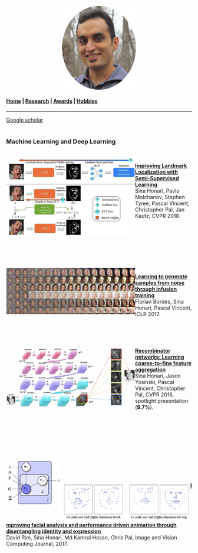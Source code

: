 
<p align="center">
  <img src="Images/profile.jpg" width="200"/>
</p>

#### [Home](index.md) | [Research](research.md) | [Awards](awards.md) | [Hobbies](hobbies.md)

-----------------------------

[Google scholar](https://scholar.google.com/citations?user=8uou2n4AAAAJ&hl=en)
<br />
<br />

### Machine Learning and Deep Learning
<br />

<img align="left" src="Images/research/semi_landmarks_part.jpg" width="350"/>

**[Improving Landmark Localization with Semi-Supervised Learning](https://arxiv.org/abs/1709.01591)** </br>
Sina Honari, Pavlo Molchanov, Stephen Tyree, Pascal Vincent, Christopher Pal, Jan Kautz,
 CVPR 2018.

<br />
<br />
<br />
<br />
<br />
<br />
<br />

<img align="left" src="Images/research/infusion.jpg" width="350"/>

**[Learning to generate samples from noise through infusion training](https://arxiv.org/abs/1703.06975)** </br>
Florian Bordes, Sina Honari, Pascal Vincent,
 ICLR 2017.
<br />
<br />
<br />
<br />
<br />

<img align="left" src="Images/research/RCN.jpg" width="350"/>

**[Recombinator networks: Learning coarse-to-fine feature aggregation](https://arxiv.org/abs/1511.07356)** </br>
Sina Honari, Jason Yosinski, Pascal Vincent, Christopher Pal,
 CVPR 2016, spotlight presentation (**9.7%**).

<br />
<br />
<br />
<br />
<br />
<br />

<p>
<img align="left" src="Images/research/id_exp_graph.jpg" width="150"/> <br /> <br /> <br />
</p>

<p>
<img align="left" src="Images/research/id_exp_dir.jpg" width="350"/>
</p>

**[Improving facial analysis and performance driven animation through disentangling identity and expression](https://arxiv.org/abs/1512.08212)** </br>
David Rim, Sina Honari, Md Kamrul Hasan, Chris Pal,
Image and Vision Computing Journal, 2017.
